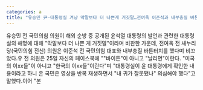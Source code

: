 ```yaml
---
categories: a
title: "유승민 尹·대통령실 겨냥 막말보다 더 나쁜게 거짓말…전여옥 이준석과 내부총질 바톤터치"
---
```

유승민 전 국민의힘 의원이 해외 순방 중 공개된 윤석열 대통령의 발언과 관련한 대통령실의 해명에 대해 "막말보다 더 나쁜 게 거짓말"이라며 비판한 가운데, 전여옥 전 새누리당(국민의힘 전신) 의원은 이준석 전 국민의힘 대표와 내부총질 바톤터치를 했다며 비꼬았다.유 전 의원은 25일 자신의 페이스북에 ""바이든"이 아니고 "날리면"이란다. "미국의 이xx들"이 아니고 "한국의 이xx들"이란다"며 "대통령실이 윤 대통령에게 확인한 내용이라고 하니 온 국민은 영상을 반복 재생하면서 "내 귀가 잘못됐나" 의심해야 했다"고 말했다.이어 "본